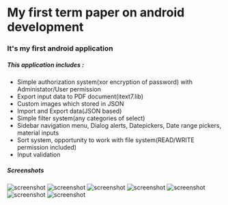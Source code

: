 # My first term paper on android development
### It's my first android application
##### This application includes :
* Simple authorization system(xor encryption of password) with Administator/User permission
* Export input data to PDF document(itext7.lib)
* Custom images which stored in JSON
* Import and Export data(JSON based)
* Simple filter system(any categories of select)
* Sidebar navigation menu, Dialog alerts, Datepickers, Date range pickers, material inputs
* Sort system, opportunity to work with file system(READ/WRITE permission included)
* Input validation
##### Screenshots
![screenshot](https://raw.githubusercontent.com/RomeoC0der/SubsidionInformator/master/git_image/main1.png)
![screenshot](https://raw.githubusercontent.com/RomeoC0der/SubsidionInformator/master/git_image/navbar1.png)
![screenshot](https://raw.githubusercontent.com/RomeoC0der/SubsidionInformator/master/git_image/edit1.png)
![screenshot](https://raw.githubusercontent.com/RomeoC0der/SubsidionInformator/master/git_image/navbar1.png)
![screenshot](https://raw.githubusercontent.com/RomeoC0der/SubsidionInformator/master/git_image/search1.png)
![screenshot](https://raw.githubusercontent.com/RomeoC0der/SubsidionInformator/master/git_image/valid1.png)
![screenshot](https://raw.githubusercontent.com/RomeoC0der/SubsidionInformator/master/git_image/view1.png)
